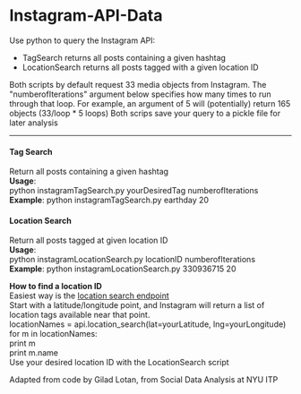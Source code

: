 Instagram-API-Data
=============================
Use python to query the Instagram API:  
- TagSearch returns all posts containing a given hashtag  
- LocationSearch returns all posts tagged with a given location ID
   

Both scripts by default request 33 media objects from Instagram.  The "numberofIterations" argument below specifies how many times to run through that loop.  For example, an argument of 5 will (potentially) return 165 objects (33/loop * 5 loops)
Both scrips save your query to a pickle file for later analysis
***


#### Tag Search  
   Return all posts containing a given hashtag  
   **Usage**:  
    python instagramTagSearch.py yourDesiredTag numberofIterations  
   **Example**: python instagramTagSearch.py earthday 20
   
   
#### Location Search
   Return all posts tagged at given location ID  
   **Usage**:  
    python instagramLocationSearch.py locationID numberofIterations  
   **Example**: python instagramLocationSearch.py 330936715 20
   
   **How to find a location ID**  
   Easiest way is the [location search endpoint](https://www.instagram.com/developer/endpoints/locations/#get_locations_search)  
   Start with a latitude/longitude point, and Instagram will return a list of location tags available near that point.  
    locationNames = api.location_search(lat=yourLatitude, lng=yourLongitude)  
    for m in locationNames:  
        print m  
        print m.name  
   Use your desired location ID with the LocationSearch script  
   
   
   
   
Adapted from code by Gilad Lotan, from Social Data Analysis at NYU ITP
